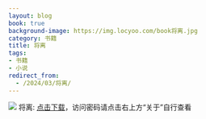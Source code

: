 ```yaml
---
layout: blog
book: true
background-image: https://img.locyoo.com/book将离.jpg
category: 书籍
title: 将离
tags:
- 书籍
- 小说
redirect_from:
  - /2024/03/将离/
---
```

![](https://img.locyoo.com/book将离.jpg)
将离: <a name = "ref1" href="https://url18.ctfile.com/f/50983618-1323135268-945b66?p=3619">点击下载</a>，访问密码请点击右上方“关于”自行查看